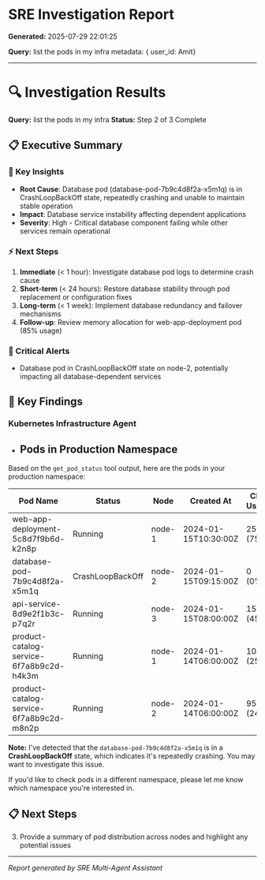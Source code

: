 # SRE Investigation Report

**Generated:** 2025-07-29 22:01:25

**Query:** list the pods in my infra metadata: { user_id: Amit}

---

# 🔍 Investigation Results

**Query:** list the pods in my infra
**Status:** Step 2 of 3 Complete

## 📋 Executive Summary

### 🎯 Key Insights
- **Root Cause**: Database pod (database-pod-7b9c4d8f2a-x5m1q) is in CrashLoopBackOff state, repeatedly crashing and unable to maintain stable operation
- **Impact**: Database service instability affecting dependent applications
- **Severity**: High - Critical database component failing while other services remain operational

### ⚡ Next Steps
1. **Immediate** (< 1 hour): Investigate database pod logs to determine crash cause
2. **Short-term** (< 24 hours): Restore database stability through pod replacement or configuration fixes
3. **Long-term** (< 1 week): Implement database redundancy and failover mechanisms
4. **Follow-up**: Review memory allocation for web-app-deployment pod (85% usage)

### 🚨 Critical Alerts
- Database pod in CrashLoopBackOff state on node-2, potentially impacting all database-dependent services

## 🎯 Key Findings

### Kubernetes Infrastructure Agent
- ## Pods in Production Namespace

Based on the `get_pod_status` tool output, here are the pods in your production namespace:

| Pod Name | Status | Node | Created At | CPU Usage | Memory Usage |
|----------|--------|------|------------|-----------|-------------|
| web-app-deployment-5c8d7f9b6d-k2n8p | Running | node-1 | 2024-01-15T10:30:00Z | 250m (75%) | 512Mi (85%) |
| database-pod-7b9c4d8f2a-x5m1q | CrashLoopBackOff | node-2 | 2024-01-15T09:15:00Z | 0 (0%) | 0 (0%) |
| api-service-8d9e2f1b3c-p7q2r | Running | node-3 | 2024-01-15T08:00:00Z | 150m (45%) | 256Mi (60%) |
| product-catalog-service-6f7a8b9c2d-h4k3m | Running | node-1 | 2024-01-14T06:00:00Z | 100m (25%) | 256Mi (40%) |
| product-catalog-service-6f7a8b9c2d-m8n2p | Running | node-2 | 2024-01-14T06:00:00Z | 95m (24%) | 248Mi (39%) |

**Note:** I've detected that the `database-pod-7b9c4d8f2a-x5m1q` is in a **CrashLoopBackOff** state, which indicates it's repeatedly crashing. You may want to investigate this issue.

If you'd like to check pods in a different namespace, please let me know which namespace you're interested in.

## 📋 Next Steps

3. Provide a summary of pod distribution across nodes and highlight any potential issues


---
*Report generated by SRE Multi-Agent Assistant*
